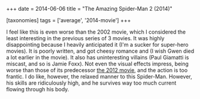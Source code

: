 +++
date = 2014-06-06
title = "The Amazing Spider-Man 2 (2014)"

[taxonomies]
tags = ['average', '2014-movie']
+++

I feel like this is even worse than the 2002 movie, which I considered
the least interesting in the previous series of 3 movies. It was highly
disappointing because I heavily anticipated it (I\'m a sucker for
super-hero movies). It is poorly written, and got cheesy romance and (I
wish Gwen died a lot earlier in the movie). It also has uninteresting
villains (Paul Giamatti is miscast, and so is Jamie Foxx). Not even the
visual effects impress, being worse than those of its predecessor [the
2012 movie], and the action is too frantic. I do like, however, the
relaxed manner to this Spider-Man. However, his skills are ridiculously
high, and he survives way too much current flowing through his body.

  [the 2012 movie]: http://movies.tshepang.net/the-amazing-spider-man-2012
